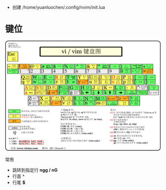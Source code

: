 + 创建 /home/yuanluochen/.config/nvim/init.lua

# 键位
![](../../../rescource/Attachment/Pasted%20image%2020250118144019.png)


常用

+ 跳转到指定行 **ngg / nG**
+ 行首 **^**
+ 行尾 **$**